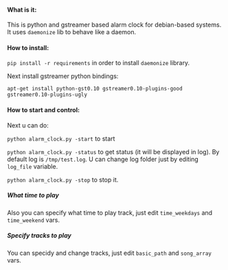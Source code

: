 #### What is it:
This is python and gstreamer based alarm clock for debian-based systems. It uses `daemonize` lib to
behave like a daemon.

#### How to install:
`pip install -r requirements` in order to install `daemonize` library.

Next install gstreamer python bindings:

`apt-get install python-gst0.10 gstreamer0.10-plugins-good gstreamer0.10-plugins-ugly`

#### How to start and control:

Next u can do:

`python alarm_clock.py -start` to start

`python alarm_clock.py -status` to get status (it will be displayed in log). By default log is `/tmp/test.log`. U can change
log folder just by editing `log_file` variable.

`python alarm_clock.py -stop` to stop it.

##### What time to play
Also you can specify what time to play track, just edit `time_weekdays` and `time_weekend` vars.
##### Specify tracks to play
You can specidy and change tracks, just edit `basic_path` and `song_array` vars.
